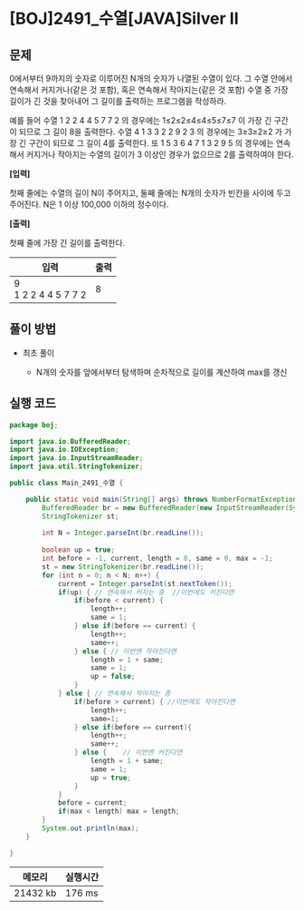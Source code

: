 # [BOJ]2491_수열[JAVA]Silver II

## 문제

0에서부터 9까지의 숫자로 이루어진 N개의 숫자가 나열된 수열이 있다. 그 수열 안에서 연속해서 커지거나(같은 것 포함), 혹은 연속해서 작아지는(같은 것 포함) 수열 중 가장 길이가 긴 것을 찾아내어 그 길이를 출력하는 프로그램을 작성하라. 

예를 들어 수열 1 2 2 4 4 5 7 7 2 의 경우에는  1≤2≤2≤4≤4≤5≤7≤7 이 가장 긴 구간이 되므로 그 길이 8을 출력한다. 수열 4 1 3 3 2 2 9 2 3 의 경우에는 3≥3≥2≥2 가 가장 긴 구간이 되므로 그 길이 4를 출력한다. 또 1 5 3 6 4 7 1 3 2 9 5 의 경우에는 연속해서 커지거나 작아지는 수열의 길이가 3 이상인 경우가 없으므로 2를 출력하여야 한다.

**[입력]**

첫째 줄에는 수열의 길이 N이 주어지고, 둘째 줄에는 N개의 숫자가 빈칸을 사이에 두고 주어진다. N은 1 이상 100,000 이하의 정수이다.

**[출력]**

첫째 줄에 가장 긴 길이를 출력한다.

| 입력                     | 출력 |
| ------------------------ | ---- |
| 9<br />1 2 2 4 4 5 7 7 2 | 8    |


## 풀이 방법

- 최초 풀이

  - N개의 숫자를 앞에서부터 탐색하며 순차적으로 길이를 계산하여 max를 갱신

  

## 실행 코드

```java
package boj;

import java.io.BufferedReader;
import java.io.IOException;
import java.io.InputStreamReader;
import java.util.StringTokenizer;

public class Main_2491_수열 {

	public static void main(String[] args) throws NumberFormatException, IOException {
		BufferedReader br = new BufferedReader(new InputStreamReader(System.in));
		StringTokenizer st;
		
		int N = Integer.parseInt(br.readLine());
		
		boolean up = true;
		int before = -1, current, length = 0, same = 0, max = -1;
		st = new StringTokenizer(br.readLine());
		for (int n = 0; n < N; n++) {
			current = Integer.parseInt(st.nextToken());
			if(up) { // 연속해서 커지는 중  //이번에도 커진다면
				if(before < current) {
					length++;
					same = 1;
				} else if(before == current) {
					length++;
					same++;
				} else { // 이번엔 작아진다면
					length = 1 + same;
					same = 1;
					up = false;
				}
			} else { // 연속해서 작아지는 중
				if(before > current) { //이번에도 작아진다면
					length++;
					same=1;
				} else if(before == current){
					length++;
					same++;
				} else {	// 이번엔 커진다면
					length = 1 + same;
					same = 1;
					up = true;
				}
			}
			before = current;
			if(max < length) max = length;
		}
		System.out.println(max);
	}

}

```

| 메모리   | 실행시간 |
| -------- | -------- |
| 21432 kb | 176 ms   |

